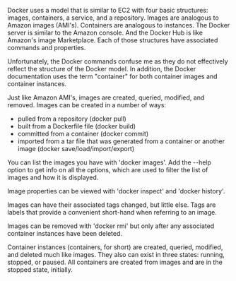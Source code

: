 Docker uses a model that is similar to EC2 with four basic structures: images, containers, a service, and a repository. Images are analogous to Amazon images (AMI's). Containers are analogous to instances.  The Docker server is similar to the Amazon console.  And the Docker Hub is like Amazon's image Marketplace.  Each of those structures have associated commands and properties.

Unfortunately, the Docker commands confuse me as they do not effectively reflect the structure of the Docker model.  In addition, the Docker documentation uses the term "container" for both container images and container instances.

Just like Amazon AMI's, images are created, queried, modified, and removed. Images can be created in a number of ways:

- pulled from a repository (docker pull)
- built from a Dockerfile file (docker build)
- committed from a container (docker commit)
- imported from a tar file that was generated from a container or another image (docker save/load/import/export)

You can list the images you have with 'docker images'.  Add the --help option to get info on all the options, which are used to filter the list of images and how it is displayed.

Image properties can be viewed with 'docker inspect' and 'docker history'.

Images can have their associated tags changed, but little else. Tags are labels that provide a convenient short-hand when referring to an image.

Images can be removed with 'docker rmi' but only after any associated container instances have been deleted. 

Container instances (containers, for short) are created, queried, modified, and deleted much like images. They also can exist in three states: running, stopped, or paused.  All containers are created from images and are in the stopped state, initially.














